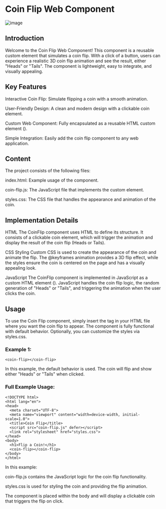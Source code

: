 # Coin Flip Web Component

![image](https://github.com/user-attachments/assets/e49d11e9-de6e-4ba0-a7a1-7f57ceefe0fe)


## Introduction
Welcome to the Coin Flip Web Component! This component is a reusable custom element that simulates a coin flip. With a click of a button, users can experience a realistic 3D coin flip animation and see the result, either "Heads" or "Tails". The component is lightweight, easy to integrate, and visually appealing.

## Key Features
Interactive Coin Flip: Simulate flipping a coin with a smooth animation.

User-Friendly Design: A clean and modern design with a clickable coin element.

Custom Web Component: Fully encapsulated as a reusable HTML custom element (<coin-flip>).

Simple Integration: Easily add the coin flip component to any web application.

## Content
The project consists of the following files:

index.html: Example usage of the component.

coin-flip.js: The JavaScript file that implements the custom <coin-flip> element.

styles.css: The CSS file that handles the appearance and animation of the coin.

## Implementation Details

HTML
The CoinFlip component uses HTML to define its structure. It consists of a clickable coin element, which will trigger the animation and display the result of the coin flip (Heads or Tails).

CSS Styling
Custom CSS is used to create the appearance of the coin and animate the flip. The @keyframes animation provides a 3D flip effect, while the styles ensure the coin is centered on the page and has a visually appealing look.

JavaScript
The CoinFlip component is implemented in JavaScript as a custom HTML element (<coin-flip>). JavaScript handles the coin flip logic, the random generation of "Heads" or "Tails", and triggering the animation when the user clicks the coin.

## Usage
To use the Coin Flip component, simply insert the <coin-flip> tag in your HTML file where you want the coin flip to appear. The component is fully functional with default behavior. Optionally, you can customize the styles via styles.css.

### Example 1:

`<coin-flip></coin-flip>`

In this example, the default behavior is used. The coin will flip and show either "Heads" or "Tails" when clicked.

### Full Example Usage:
```
<!DOCTYPE html>
<html lang="en">
<head>
  <meta charset="UTF-8">
  <meta name="viewport" content="width=device-width, initial-scale=1.0">
  <title>Coin Flip</title>
  <script src="coin-flip.js" defer></script>
  <link rel="stylesheet" href="styles.css">
</head>
<body>
  <h1>Flip a Coin!</h1>
  <coin-flip></coin-flip>
</body>
</html>
```
In this example:

coin-flip.js contains the JavaScript logic for the coin flip functionality.

styles.css is used for styling the coin and providing the flip animation.

The component is placed within the body and will display a clickable coin that triggers the flip on click.
